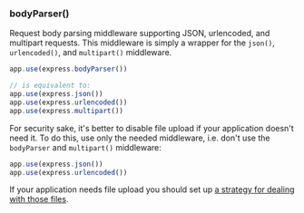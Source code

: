 <h3 id='bodyParser'>bodyParser()</h3>

Request body parsing middleware supporting JSON, urlencoded,
and multipart requests. This middleware is simply a wrapper
for the `json()`, `urlencoded()`, and
`multipart()` middleware.

```js
app.use(express.bodyParser())

// is equivalent to:
app.use(express.json())
app.use(express.urlencoded())
app.use(express.multipart())
```

For security sake, it's better to disable file upload if your application
doesn't need it. To do this, use only the needed middleware, i.e. don't use
the `bodyParser` and `multipart()` middleware:

```js
app.use(express.json())
app.use(express.urlencoded())
```

If your application needs file upload you should set up
<a href='https://groups.google.com/d/msg/express-js/iP2VyhkypHo/5AXQiYN3RPcJ'>a strategy for dealing with those files</a>.
